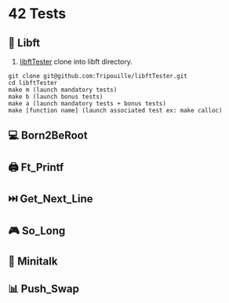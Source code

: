 # 42 Tests

## 📕 Libft
1. [libftTester](https://github.com/Tripouille/libftTester) clone into libft directory.
```
git clone git@github.com:Tripouille/libftTester.git
cd libftTester
make m (launch mandatory tests)
make b (launch bonus tests)
make a (launch mandatory tests + bonus tests)
make [function name] (launch associated test ex: make calloc)
```

## 💻 Born2BeRoot

## 🖨️ Ft_Printf

## ⏭️ Get_Next_Line

## 🎮 So_Long

## 📠 Minitalk

## 📊 Push_Swap
